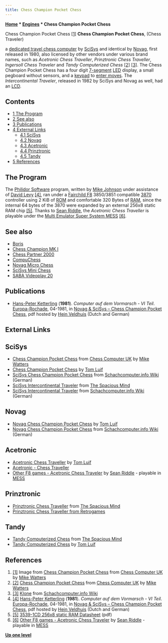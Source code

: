 ```yaml
---
title: Chess Champion Pocket Chess
---
```

**[Home](Home "Home") * [Engines](Engines "Engines") * Chess Champion Pocket Chess**

[](http://www.chesscomputeruk.com/html/chess_champion_pocket_chess.html) Chess Champion Pocket Chess <a id="cite-note-1" href="#cite-ref-1">[1]</a>
**Chess Champion Pocket Chess**, (Chess Traveler)

a [dedicated travel chess computer](Dedicated_Chess_Computers "Dedicated Chess Computers") by [SciSys](Saitek "Saitek") and identical by [Novag](Novag "Novag"), first released in 1980, also licensed by other vendors under various brand names, such as *Acetronic Chess Traveller*, *Prinztronic Chess Traveller*, *Ingersoll Chess Traveler* and *Tandy Computerized Chess* <a id="cite-note-2" href="#cite-ref-2">[2]</a> <a id="cite-note-3" href="#cite-ref-3">[3]</a>. The Chess Champion Pocket Chess has a four digit [7-segment](https://en.wikipedia.org/wiki/Seven-segment_display) [LED](https://en.wikipedia.org/wiki/Light-emitting_diode) display, a small pegboard without sensors, and a [keypad](https://en.wikipedia.org/wiki/Keypad) to [enter moves](Entering_Moves "Entering Moves"). The *Intercontinental Traveler*, released in 1982 by SciSys and Novag as well, had an [LCD](https://en.wikipedia.org/wiki/Liquid-crystal_display).

## Contents

- [1 The Program](#the-program)
- [2 See also](#see-also)
- [3 Publications](#publications)
- [4 External Links](#external-links)
  - [4.1 SciSys](#scisys)
  - [4.2 Novag](#novag)
  - [4.3 Acetronic](#acetronic)
  - [4.4 Prinztronic](#prinztronic)
  - [4.5 Tandy](#tandy)
- [5 References](#references)

## The Program

The [Philidor Software](Philidor_Software "Philidor Software") program, written by [Mike Johnson](Mike_Johnson "Mike Johnson") under assistance of [David Levy](David_Levy "David Levy") <a id="cite-note-4" href="#cite-ref-4">[4]</a>, ran under a [Fairchild F8](Fairchild_F8 "Fairchild F8") 3850/3851 compatible [3870](https://en.wikipedia.org/wiki/Mostek#Microprocessor_second_sourcing_deals) controller using 2 KiB of [ROM](Memory#ROM "Memory") and comfortable 320 Bytes of [RAM](Memory#RAM "Memory"), since the internal 64 bytes of the 3870 were expanded by an external 256x8 static RAM chip <a id="cite-note-5" href="#cite-ref-5">[5]</a>. Thanks to [Sean Riddle](index.php?title=Sean_Riddle&action=edit&redlink=1 "Sean Riddle (page does not exist)"), the *Acetronic Chess Traveller* is playable under the [Multi Emulator Super System MESS](https://en.wikipedia.org/wiki/Multi_Emulator_Super_System) <a id="cite-note-6" href="#cite-ref-6">[6]</a>.

## See also

- [Boris](Boris "Boris")
- [Chess Champion MK I](Chess_Champion_MK_I "Chess Champion MK I")
- [Chess Partner 2000](Chess_Partner_2000 "Chess Partner 2000")
- [CompuChess](CompuChess "CompuChess")
- [Novag Micro Chess](Novag_Micro_Chess "Novag Micro Chess")
- [SciSys Mini Chess](Mini_Chess "Mini Chess")
- [SABA Videoplay 20](SABA_Videoplay_20 "SABA Videoplay 20")

## Publications

- [Hans-Peter Ketterling](index.php?title=Hans-Peter_Ketterling&action=edit&redlink=1 "Hans-Peter Ketterling (page does not exist)") (**1981**). *Computer auf dem Vormarsch - VI Teil*. [Europa-Rochade](http://de.wikipedia.org/wiki/Rochade_Europa), 04-1981, in [Novag & SciSys – Chess Champion Pocket Chess](http://www.schaakcomputers.nl/hein_veldhuis/database/files/06-1980%20%5BD-0001%5D%20Novag%20-%20Chess%20Champion%20Pocket%20Chess%20%28Chess%20Traveller%29.pdf), pdf hosted by [Hein Veldhuis](Hein_Veldhuis "Hein Veldhuis") (Dutch and German)

## External Links

## SciSys

- [Chess Champion Pocket Chess](http://www.chesscomputeruk.com/html/chess_champion_pocket_chess.html) from [Chess Computer UK](http://www.chesscomputeruk.com/index.html) by [Mike Watters](Mike_Watters "Mike Watters")
- [Chess Champion Pocket Chess](http://tluif.home.xs4all.nl/chescom/EngScisCCPC.html) by [Tom Luif](Tom_Luif "Tom Luif")
- [SciSys Chess Champion Pocket Chess](http://www.schach-computer.info/wiki/index.php/SciSys_Chess_Champion_Pocket_Chess) from [Schachcomputer.info Wiki](http://www.schach-computer.info/wiki/index.php/Hauptseite_En) (German)
- [SciSys Intercontinental Traveler](http://www.spacious-mind.com/html/intercontinental_traveler.html) from [The Spacious Mind](The_Spacious_Mind "The Spacious Mind")
- [SciSys Intercontinental Traveler](http://www.schach-computer.info/wiki/index.php/SciSys_Intercontinental_Traveler) from [Schachcomputer.info Wiki](http://www.schach-computer.info/wiki/index.php/Hauptseite_En) (German)

## Novag

- [Novag Chess Champion Pocket Chess](http://tluif.home.xs4all.nl/chescom/NovCCPC.html) by [Tom Luif](Tom_Luif "Tom Luif")
- [Novag Chess Champion Pocket Chess](http://www.schach-computer.info/wiki/index.php/Novag_Chess_Champion_Pocket_Chess) from [Schachcomputer.info Wiki](http://www.schach-computer.info/wiki/index.php/Hauptseite_En) (German)

## Acetronic

- [Acetronic Chess Traveller](http://tluif.home.xs4all.nl/chescom/EngAcetrTrav.html) by [Tom Luif](Tom_Luif "Tom Luif")
- [Acetronic - Chess Traveller](http://www.webalice.it/claudia.alessandro/acetronic_-_chess_traveller.html)
- [Other F8 games - Acetronic Chess Traveler](http://www.seanriddle.com/f8.html) by [Sean Riddle](index.php?title=Sean_Riddle&action=edit&redlink=1 "Sean Riddle (page does not exist)") - playable in [MESS](http://www.mess.org/)

## Prinztronic

- [Prinztronic Chess Traveller](http://www.spacious-mind.com/html/chess_traveller.html) from [The Spacious Mind](The_Spacious_Mind "The Spacious Mind")
- [Prinztronic Chess Traveller from Retrogames](http://www.retrogames.co.uk/003252/Handheld/Prinztronic-Chess-Traveller)

## Tandy

- [Tandy Computerized Chess](http://www.spacious-mind.com/html/tandy_computerized_chess.html) from [The Spacious Mind](The_Spacious_Mind "The Spacious Mind")
- [Tandy Computerized Chess](http://tluif.home.xs4all.nl/chescom/EngTanCC.html) by [Tom Luif](Tom_Luif "Tom Luif")

## References

1. <a id="cite-ref-1" href="#cite-note-1">[1]</a> Image from [Chess Champion Pocket Chess](http://www.chesscomputeruk.com/html/chess_champion_pocket_chess.html) from [Chess Computer UK](http://www.chesscomputeruk.com/index.html) by [Mike Watters](Mike_Watters "Mike Watters")
1. <a id="cite-ref-2" href="#cite-note-2">[2]</a> [Chess Champion Pocket Chess](http://www.chesscomputeruk.com/html/chess_champion_pocket_chess.html) from [Chess Computer UK](http://www.chesscomputeruk.com/index.html) by [Mike Watters](Mike_Watters "Mike Watters")
1. <a id="cite-ref-3" href="#cite-note-3">[3]</a> [Klone](http://www.schach-computer.info/wiki/index.php/Klone) from [Schachcomputer.info Wiki](http://www.schach-computer.info/wiki/index.php/Hauptseite_En)
1. <a id="cite-ref-4" href="#cite-note-4">[4]</a> [Hans-Peter Ketterling](index.php?title=Hans-Peter_Ketterling&action=edit&redlink=1 "Hans-Peter Ketterling (page does not exist)") (**1981**). *Computer auf dem Vormarsch - VI Teil*. [Europa-Rochade](http://de.wikipedia.org/wiki/Rochade_Europa), 04-1981, in [Novag & SciSys – Chess Champion Pocket Chess](http://www.schaakcomputers.nl/hein_veldhuis/database/files/06-1980%20%5BD-0001%5D%20Novag%20-%20Chess%20Champion%20Pocket%20Chess%20%28Chess%20Traveller%29.pdf), pdf hosted by [Hein Veldhuis](Hein_Veldhuis "Hein Veldhuis") (Dutch and German)
1. <a id="cite-ref-5" href="#cite-note-5">[5]</a> [3539-1CD 256x8 static RAM Datasheet](http://www.datasheetarchive.com/dlmain/Datasheets-8/DSA-156855.pdf) (pdf)
1. <a id="cite-ref-6" href="#cite-note-6">[6]</a> [Other F8 games - Acetronic Chess Traveler](http://www.seanriddle.com/f8.html) by [Sean Riddle](index.php?title=Sean_Riddle&action=edit&redlink=1 "Sean Riddle (page does not exist)") - playable in [MESS](http://www.mess.org/)

**[Up one level](Engines "Engines")**

